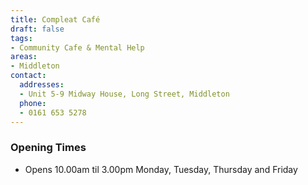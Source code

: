 ```yaml
---
title: Compleat Café
draft: false
tags:
- Community Cafe & Mental Help
areas:
- Middleton
contact:
  addresses:
  - Unit 5-9 Midway House, Long Street, Middleton
  phone:
  - 0161 653 5278
---
```


### Opening Times
* Opens 10.00am til 3.00pm Monday, Tuesday, Thursday and Friday

